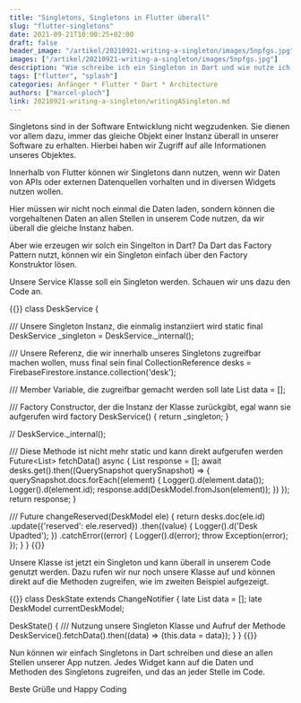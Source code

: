 ```yaml
---
title: "Singletons, Singletons in Flutter überall"
slug: "flutter-singletons" 
date: 2021-09-21T10:00:25+02:00
draft: false
header_image: "/artikel/20210921-writing-a-singleton/images/5npfgs.jpg"
images: ["/artikel/20210921-writing-a-singleton/images/5npfgs.jpg"]
description: "Wie schreibe ich ein Singleton in Dart und wie nutze ich es"
tags: ["flutter", "splash"]
categories: Anfänger * Flutter * Dart * Architecture
authors: ["marcel-ploch"]
link: 20210921-writing-a-singleton/writingASingleton.md
---
```

Singletons sind in der Software Entwicklung nicht wegzudenken.
Sie dienen vor allem dazu, immer das gleiche Objekt einer Instanz überall in unserer Software zu erhalten. Hierbei haben wir Zugriff auf alle Informationen unseres Objektes.

Innerhalb von Flutter können wir Singletons dann nutzen, wenn wir Daten von APIs oder externen Datenquellen vorhalten und in diversen Widgets nutzen wollen.

Hier müssen wir nicht noch einmal die Daten laden, sondern können die vorgehaltenen Daten an allen Stellen in unserem Code nutzen, da wir überall die gleiche Instanz haben.

Aber wie erzeugen wir solch ein Singelton in Dart? Da Dart das Factory Pattern nutzt, können wir ein Singleton einfach über den Factory Konstruktor lösen.

Unsere Service Klasse soll ein Singleton werden. Schauen wir uns dazu den Code an.

{{<highlight dart>}}
class DeskService {

  /// Unsere Singleton Instanz, die einmalig instanziiert wird
  static final DeskService _singleton = DeskService._internal();
  
  /// Unsere Referenz, die wir innerhalb unseres Singletons zugreifbar machen wollen, muss final sein
  final CollectionReference desks = FirebaseFirestore.instance.collection('desk');

  /// Member Variable, die zugreifbar gemacht werden soll
  late List<DeskModel> data = [];

  /// Factory Constructor, der die Instanz der Klasse zurückgibt, egal wann sie aufgerufen wird
  factory DeskService() {
    return _singleton;
  }

  //
  DeskService._internal();

  /// Diese Methode ist nicht mehr static und kann direkt aufgerufen werden
  Future<List<DeskModel>> fetchData() async {
    List<DeskModel> response = [];
    await desks.get().then((QuerySnapshot querySnapshot) => {
          querySnapshot.docs.forEach((element) {
            Logger().d(element.data());
            Logger().d(element.id);
            response.add(DeskModel.fromJson(element));
          })
        });
    return response;
  }

  /// 
  Future<void> changeReserved(DeskModel ele) {
    return desks.doc(ele.id)
    .update({'reserved': ele.reserved})
    .then((value) {
      Logger().d('Desk Upadted');
    })
    .catchError((error) {
      Logger().d(error);
      throw Exception(error);
    });
  }
}
{{</highlight>}}

Unsere Klasse ist jetzt ein Singleton und kann überall in unserem Code genutzt werden.
Dazu rufen wir nur noch unsere Klasse auf und können direkt auf die Methoden zugreifen, wie im zweiten Beispiel aufgezeigt.

{{<highlight dart>}}
  class DeskState extends ChangeNotifier {
    late List<DeskModel> data = [];
    late DeskModel currentDeskModel;

  DeskState() {
    /// Nutzung unsere Singleton Klasse und Aufruf der Methode
    DeskService().fetchData().then((data) => {this.data = data});
  }
}
{{</highlight>}}

Nun können wir einfach Singletons in Dart schreiben und diese an allen Stellen unserer App nutzen.
Jedes Widget kann auf die Daten und Methoden des Singletons zugreifen, und das an jeder Stelle im Code.

Beste Grüße und Happy Coding